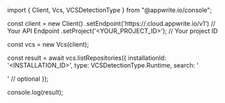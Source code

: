 import { Client, Vcs, VCSDetectionType } from "@appwrite.io/console";

const client = new Client()
    .setEndpoint('https://<REGION>.cloud.appwrite.io/v1') // Your API Endpoint
    .setProject('<YOUR_PROJECT_ID>'); // Your project ID

const vcs = new Vcs(client);

const result = await vcs.listRepositories({
    installationId: '<INSTALLATION_ID>',
    type: VCSDetectionType.Runtime,
    search: '<SEARCH>' // optional
});

console.log(result);
